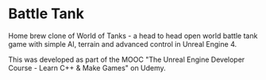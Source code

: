 # Battle Tank
Home brew clone of World of Tanks - a head to head open world battle tank game with simple AI, terrain and advanced control in Unreal Engine 4.

This was developed as part of the MOOC "The Unreal Engine Developer Course - Learn C++ & Make Games" on Udemy. 

